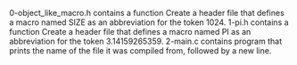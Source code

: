 0-object_like_macro.h contains a function Create a header file that defines a macro named SIZE as an abbreviation for the token 1024.
1-pi.h contains a function Create a header file that defines a macro named PI as an abbreviation for the token 3.14159265359.
2-main.c contains program that prints the name of the file it was compiled from, followed by a new line.

